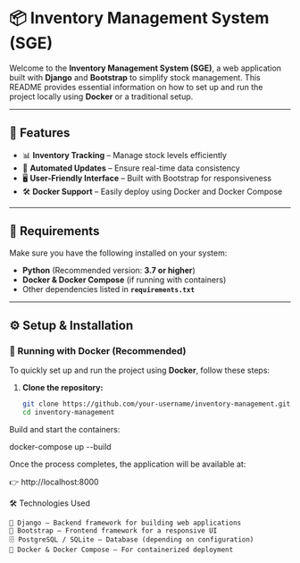 # 📦 Inventory Management System (SGE)

Welcome to the **Inventory Management System (SGE)**, a web application built with **Django** and **Bootstrap** to simplify stock management. This README provides essential information on how to set up and run the project locally using **Docker** or a traditional setup.

---

## 🚀 Features

- 📊 **Inventory Tracking** – Manage stock levels efficiently  
- 🔄 **Automated Updates** – Ensure real-time data consistency  
- 🖥 **User-Friendly Interface** – Built with Bootstrap for responsiveness  
- 🛠 **Docker Support** – Easily deploy using Docker and Docker Compose  

---

## 📌 Requirements

Make sure you have the following installed on your system:

- **Python** (Recommended version: **3.7 or higher**)  
- **Docker & Docker Compose** (if running with containers)  
- Other dependencies listed in **`requirements.txt`**  

---

## ⚙️ Setup & Installation

### 🐳 Running with Docker (Recommended)

To quickly set up and run the project using **Docker**, follow these steps:

1. **Clone the repository:**
   ```bash
   git clone https://github.com/your-username/inventory-management.git
   cd inventory-management
Build and start the containers:

docker-compose up --build

Once the process completes, the application will be available at:

👉 http://localhost:8000

🛠️ Technologies Used

    🐍 Django – Backend framework for building web applications
    🎨 Bootstrap – Frontend framework for a responsive UI
    🗄 PostgreSQL / SQLite – Database (depending on configuration)
    🐳 Docker & Docker Compose – For containerized deployment
    

 

